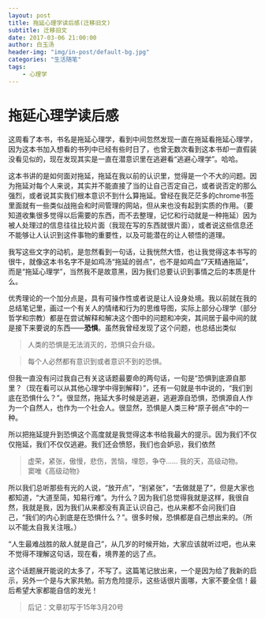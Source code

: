 ```yaml
---
layout: post
title: 拖延心理学读后感(迁移旧文)
subtitle: 迁移旧文
date: 2017-03-06 21:00:00
author: 白玉汤
header-img: "img/in-post/default-bg.jpg"
categories: "生活随笔"
tags:
    - 心理学
---
```


# 拖延心理学读后感

这周看了本书，书名是拖延心理学，看到中间忽然发现一直在拖延看拖延心理学，因为这本书加入想看的书列中已经有些时日了，也曾无数次看到这本书却一直假装没看见似的，现在发现其实是一直在潜意识里在逃避看“逃避心理学”。哈哈。<!-- more -->

这本书讲的是如何面对拖延，拖延在我以前的认识里，觉得是一个不大的问题。因为拖延对每个人来说，其实并不能直接了当的让自己否定自己，或者说否定的那么强烈，或者说其实我们根本意识不到什么算拖延。曾经在我茫茫多的chrome书签里面就有一些类似战拖会和时间管理的网站，但从来也没有起到实质的作用。（要知道收集很多觉得以后需要的东西，而不去整理，记忆和行动就是一种拖延）因为被人处理过的信息往往比较片面（我现在写的东西就很片面），或者说这些信息还不能够让人认识到这件事物的重要性，以及可能潜在的让人顿悟的道理。

我写这些文字的动机，是忽然看到一句话，让我恍然大悟，也让我觉得这本书写的很牛，就像这本书名字不是如鸡汤“拖延的弱点”，也不是如鸡血“7天精通拖延”，而是“拖延心理学”，当然我不是故意黑，因为我们总要认识到事情之后的本质是什么。

优秀理论的一个加分点是，具有可操作性或者说是让人设身处境。我以前就在我的总结笔记里，画过一个有关人的情绪和行为的思维导图，实际上部分心理学（部分哲学和宗教）都是在尝试解释和解决这个图中的问题和冲突，其间居于最中间的就是接下来要说的东西——**恐惧**。虽然我曾经发现了这个问题，也总结出类似
> 人类的恐惧是无法消灭的，恐惧只会升级。  

> 每个人必然都有意识到或者意识不到的恐惧。

但我一直没有问过我自己有关这话题最要命的两句话，一句是“恐惧到底源自那里？（现在看可以从其他心理学中得到解释）”，还有一句就是书中说的，“我们到底在恐惧什么？”。很显然，拖延大多时候是逃避，逃避源自恐惧，恐惧源自人作为一个自然人，也作为一个社会人。很显然，恐惧是人类三种“原子弱点”中的一种。

所以把拖延提升到恐惧这个高度就是我觉得这本书给我最大的提示。因为我们不仅仅拖延，我们不仅仅逃避。我们还会愤怒，我们也会妒忌，我们依然
> 虚荣，紧张，傲慢，悲伤，苦恼，埋怨，争夺...... 我的天，高级动物。  
> 窦唯《高级动物》

所以我们总听那些有光的人说，“放开点”，“别紧张”，“去做就是了”，但是大家也都知道，“大道至简，知易行难”。为什么？因为我们总觉得我就是这样，我很自然，我就是我，因为我们从来都没有真正认识自己，也从来都不会问我们自己，“我们的内心到底是在恐惧什么？”。很多时候，恐惧都是自己想出来的。（所以不能太自我关注哦。）

“人生最难战胜的敌人就是自己”，从几岁的时候开始，大家应该就听过吧，也从来不觉得不理解这句话，现在看，境界差的远了点。

这个话题展开能说的太多了，不写了。这篇笔记放出来，一个是因为给了我新的启示，另外一个是与大家共勉。前方危险提示，这些话很片面哪，大家不要全信！最后希望大家都能自信的发光！

> 后记：文章初写于15年3月20号